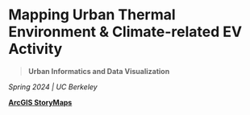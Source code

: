 # Mapping Urban Thermal Environment & Climate-related EV Activity

> **Urban Informatics and Data Visualization**

_Spring 2024 | UC Berkeley_


**[ArcGIS StoryMaps](https://arcg.is/1GfKiX)**
